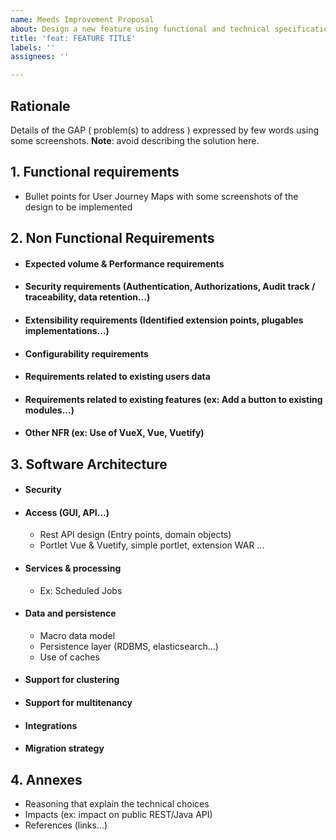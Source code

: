 ```yaml
---
name: Meeds Improvement Proposal
about: Design a new feature using functional and technical specifications templates
title: 'feat: FEATURE TITLE'
labels: ''
assignees: ''

---
```


## Rationale

Details of the GAP ( problem(s) to address ) expressed by few words using some screenshots.
**Note**: avoid describing the solution here.

## 1. Functional requirements
- Bullet points for User Journey Maps with some screenshots of the design to be implemented
## 2. Non Functional Requirements
- #### Expected volume & Performance requirements
- #### Security requirements (Authentication, Authorizations, Audit track / traceability, data retention…)
- #### Extensibility requirements (Identified extension points, plugables implementations...)
- #### Configurability requirements
- #### Requirements related to existing users data
- #### Requirements related to existing features (ex: Add a button to existing modules...)
- #### Other NFR (ex: Use of VueX, Vue, Vuetify)
## 3. Software Architecture
- #### Security
- #### Access (GUI, API…)
   - Rest API design (Entry points, domain objects)
   - Portlet Vue & Vuetify, simple portlet, extension WAR ...
- #### Services & processing
   - Ex: Scheduled Jobs
- #### Data and persistence
   - Macro data model
   - Persistence layer (RDBMS, elasticsearch...)
   - Use of caches
- #### Support for clustering
- #### Support for multitenancy
- #### Integrations
- #### Migration strategy
## 4. Annexes
   - Reasoning that explain the technical choices
   - Impacts (ex: impact on public REST/Java API)
   - References (links...)
